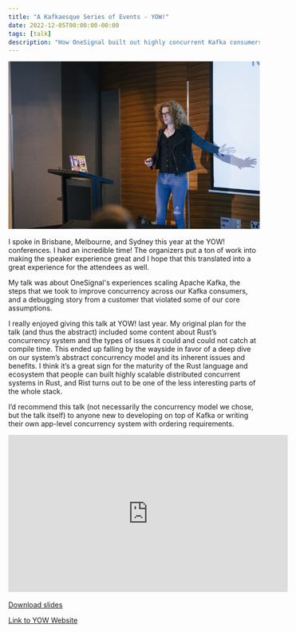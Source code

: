 ```yaml
---
title: "A Kafkaesque Series of Events - YOW!"
date: 2022-12-05T00:00:00-00:00
tags: [talk]
description: "How OneSignal built out highly concurrent Kafka consumers and the customer that brought it all down with one bad assumption."
---
```


![Photo of Lily standing in front of a projector screen](./speaking.jpg)

I spoke in Brisbane, Melbourne, and Sydney this year at the YOW! conferences. I
had an incredible time! The organizers put a ton of work into making the speaker
experience great and I hope that this translated into a great experience for the
attendees as well.

My talk was about OneSignal's experiences scaling Apache Kafka, the steps that
we took to improve concurrency across our Kafka consumers, and a debugging story
from a customer that violated some of our core assumptions.

I really enjoyed giving this talk at YOW! last year. My original plan for the
talk (and thus the abstract) included some content about Rust’s concurrency
system and the types of issues it could and could not catch at compile time.
This ended up falling by the wayside in favor of a deep dive on our system’s
abstract concurrency model and its inherent issues and benefits. I think it’s a
great sign for the maturity of the Rust language and ecosystem that people can
built highly scalable distributed concurrent systems in Rust, and Rist turns out
to be one of the less interesting parts of the whole stack.

I’d recommend this talk (not necessarily the concurrency model we chose, but the
talk itself) to anyone new to developing on top of Kafka or writing their own
app-level concurrency system with ordering requirements.

<iframe width="560" height="315" src="https://www.youtube.com/embed/oTjyvfQyarQ" title="YouTube video player" frameborder="0" allow="accelerometer; autoplay; clipboard-write; encrypted-media; gyroscope; picture-in-picture; web-share" allowfullscreen></iframe>

[Download slides](./slides.pdf)

[Link to YOW Website](https://yowcon.com/brisbane-2022/sessions/2321/a-kafkaesque-series-of-events)
